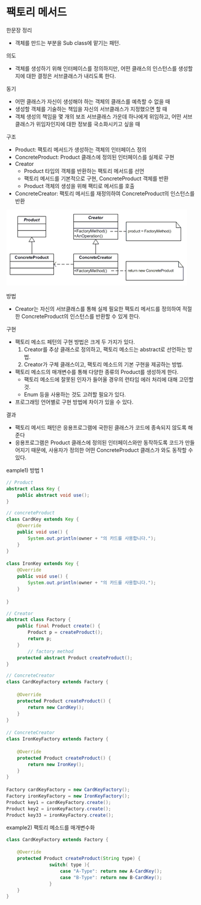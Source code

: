 # 팩토리 메서드

한문장 정리

- 객체를 만드는 부분을 Sub class에 맡기는 패턴.

의도

- 객체를 생성하기 위해 인터페이스를 정의하지만, 어떤 클래스의 인스턴스를 생성할지에 대한 결정은 서브클래스가 내리도록 한다.

동기

- 어떤 클래스가 자신이 생성해야 하는 객체의 클래스를 예측할 수 없을 때
- 생성할 객체를 기술하는 책임을 자신의 서브클래스가 지정했으면 할 때
- 객체 생성의 책임을 몇 개의 보조 서브클래스 가운데 하나에게 위임하고, 어떤 서브클래스가 위임자인지에 대한 정보를 국소화시키고 싶을 때

구조

- Product: 팩토리 메서드가 생성하는 객체의 인터페이스 정의
- ConcreteProduct: Product 클래스에 정의된 인터페이스를 실제로 구현
- Creator
    - Product 타입의 객체를 반환하는 팩토리 메서드를 선언
    - 팩토리 메서드를 기본적으로 구현, ConcreteProduct 객체를 반환
    - Product 객체의 생성을 위해 팩티로 메서드를 호출
- ConcreteCreator: 팩토리 메서드를 재정의하여 ConcreteProduct의 인스턴스를 반환

![image_1](./factory-method/factory-method_1.png)

방법

- Creator는 자신의 서브클래스를 통해 실제 필요한 팩토리 메서드를 정의하여 적절한 ConcreteProduct의 인스턴스를 반환할 수 있게 한다.

구현

- 팩토리 메소드 페턴의 구현 방법은 크게 두 가지가 있다.
    1. Creator를 추상 클래스로 정의하고, 팩토리 메소드는 abstract로 선언하는 방법.
    2. Creator가 구체 클래스이고, 팩토리 메소드의 기본 구현을 제공하는 방법.
- 팩토리 메소드의 매개변수를 통해 다양한 종류의 Product를 생성하게 한다.
    - 팩토리 메소드에 잘못된 인자가 들어올 경우의 런타임 에러 처리에 대해 고민할 것.
    - Enum 등을 사용하는 것도 고려할 필요가 있다.
- 프로그래밍 언어별로 구현 방법에 차이가 있을 수 있다.

결과

- 팩토리 메서드 패턴은 응용프로그램에 국한된 클래스가 코드에 종속되지 않도록 해준다
- 응용프로그램은 Product 클래스에 정의된 인터페이스와만 동작하도록 코드가 만들어지기 때문에, 사용자가 정의한 어떤 ConcreteProduct 클래스가 와도 동작할 수 있다.

eample1) 방법 1

```java
// Product
abstract class Key {
    public abstract void use();
}
```

```java
// concreteProduct
class CardKey extends Key {
    @Override
    public void use() {
        System.out.println(owner + "의 카드를 사용합니다.");
    }
}

class IronKey extends Key {
    @Override
    public void use() {
        System.out.println(owner + "의 카드를 사용합니다.");
    }

}
```

```java
// Creator
abstract class Factory {
    public final Product create() {
        Product p = createProduct();
        return p;
    }
		// factory method
    protected abstract Product createProduct();
}
```

```java
// ConcreteCreator
class CardKeyFactory extends Factory {

    @Override
    protected Product createProduct() {
        return new CardKey();
    }
}

// ConcreteCreator
class IronKeyFactory extends Factory {

    @Override
    protected Product createProduct() {
        return new IronKey();
    }
}

Factory cardKeyFactory = new CardKeyFactory();
Factory ironKeyFactory = new IronKeyFactory();
Product key1 = cardKeyFactory.create();
Product key2 = ironKeyFactory.create();
Product key33 = ironKeyFactory.create();
```

example2) 팩토리 메소드를 매개변수화

```java
class CardKeyFactory extends Factory {

    @Override
    protected Product createProduct(String type) {
				switch( type ){
					case "A-Type": return new A-CardKey();
					case "B-Type": return new B-CardKey();
				}
    }
}
```